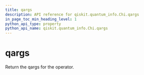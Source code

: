 ```yaml
---
title: qargs
description: API reference for qiskit.quantum_info.Chi.qargs
in_page_toc_min_heading_level: 1
python_api_type: property
python_api_name: qiskit.quantum_info.Chi.qargs
---
```


# qargs

Return the qargs for the operator.

